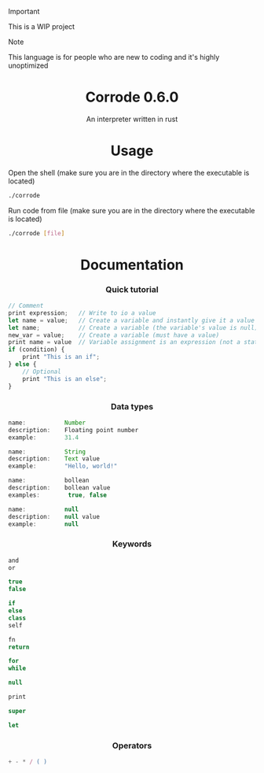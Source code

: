 > [!IMPORTANT]  
> This is a WIP project

> [!NOTE]  
> This language is for people who are new to coding and it's highly unoptimized


<h1 align="center">
    Corrode 0.6.0
</h1>

<p align="center">
    An interpreter written in rust
</p>

<h1 align="center">
    Usage
</h1>

<p align="left">
    Open the shell (make sure you are in the directory where the executable is located)
</p>

```bash
./corrode
```

<p align="left">
    Run code from file (make sure you are in the directory where the executable is located)
</p>

```bash
./corrode [file]
```

<h1 align="center">
    Documentation
</h1>

<h3 align="center">
    Quick tutorial
</h1>

```js
// Comment
print expression;   // Write to io a value
let name = value;   // Create a variable and instantly give it a value
let name;           // Create a variable (the variable's value is null)
new_var = value;    // Create a variable (must have a value)
print name = value  // Variable assignment is an expression (not a statement). It returns the new value
if (condition) {
    print "This is an if";
} else {
    // Optional
    print "This is an else";
}
```

<h3 align="center">
    Data types
</h3>

```js
name:           Number
description:    Floating point number
example:        31.4
```

```js
name:           String
description:    Text value
example:        "Hello, world!"
```

```js
name:           bollean
description:    bollean value
examples:        true, false
```

```js
name:           null
description:    null value
example:        null
```

<h3 align="center">
    Keywords
</h3>

```js
and
or

true
false

if
else
class
self

fn
return

for
while

null

print

super

let
```

<h3 align="center">
    Operators
</h3>

```js
+ - * / ( )
```
